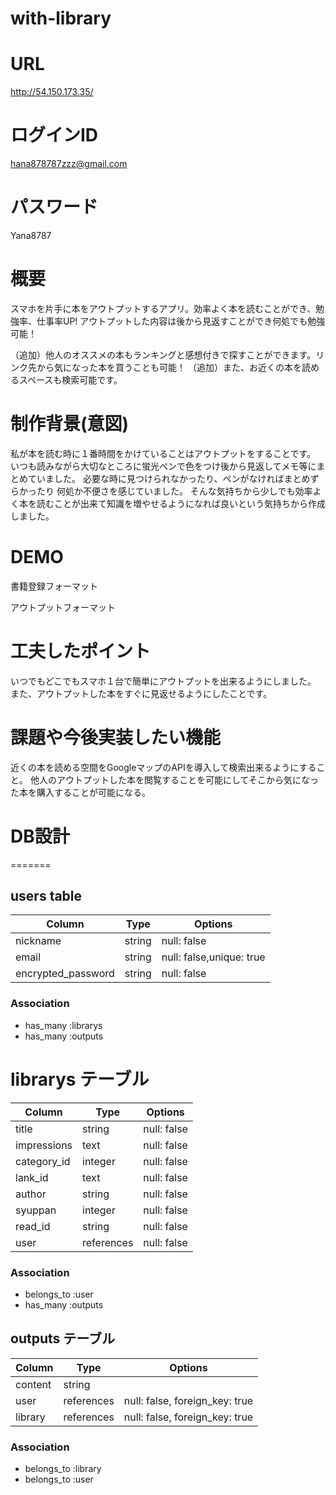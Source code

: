  # with-library 
 
 # URL
 http://54.150.173.35/
 
 # ログインID
 hana878787zzz@gmail.com
 
 # パスワード　
 Yana8787

# 概要
スマホを片手に本をアウトプットするアプリ。効率よく本を読むことができ、勉強率、仕事率UP!
アウトプットした内容は後から見返すことができ何処でも勉強可能！

（追加）他人のオススメの本もランキングと感想付きで探すことができます。リンク先から気になった本を買うことも可能！
（追加）また、お近くの本を読めるスペースも検索可能です。


# 制作背景(意図)
私が本を読む時に１番時間をかけていることはアウトプットをすることです。
いつも読みながら大切なところに蛍光ペンで色をつけ後から見返してメモ等にまとめていました。
必要な時に見つけられなかったり、ペンがなければまとめずらかったり
何処か不便さを感じていました。
そんな気持ちから少しでも効率よく本を読むことが出来て知識を増やせるようになれば良いという気持ちから作成しました。

# DEMO
書籍登録フォーマット

アウトプットフォーマット




# 工夫したポイント
いつでもどこでもスマホ１台で簡単にアウトプットを出来るようにしました。
また、アウトプットした本をすぐに見返せるようにしたことです。


# 課題や今後実装したい機能
近くの本を読める空間をGoogleマップのAPIを導入して検索出来るようにすること。
他人のアウトプットした本を閲覧することを可能にしてそこから気になった本を購入することが可能になる。

 
# DB設計
=======

## users table
| Column             | Type           | Options                |
|--------------------|----------------|------------------------|
| nickname           | string         |  null: false           |
| email              | string         |  null: false,unique: true |
| encrypted_password | string         |  null: false           |

### Association
* has_many :librarys
* has_many :outputs



# librarys テーブル
| Column             | Type           | Options                |
|--------------------|----------------|------------------------|
| title                   | string     | null: false                          |
| impressions             | text       | null: false                          |
| category_id             | integer    | null: false                          |
| lank_id                 | text       | null: false                          |
| author                  | string     | null: false                          |
| syuppan                 | integer    | null: false                          |
| read_id                 | string     | null: false                          |
| user                    | references | null: false                          |

### Association
* belongs_to :user
* has_many   :outputs



## outputs テーブル

| Column  | Type       | Options                        |
| ------- | ---------- | ------------------------------ |
| content | string     |                                |
| user    | references | null: false, foreign_key: true |
| library | references | null: false, foreign_key: true |

### Association
- belongs_to :library
- belongs_to :user


